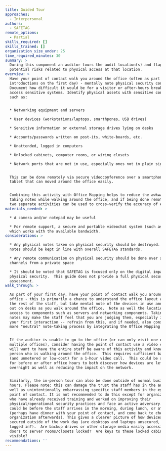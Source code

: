 ```yaml
---
title: Guided Tour
approaches:
  - Interpersonal
authors:
  - SAFETAG
remote_options:
  - Partial
skills_required: []
skills_trained: []
organization_size_under: 25
time_required_minutes: 30
summary: >
  During this component an auditor tours the audit location(s) and flags
  potential risks related to physical access at that location.
overview: >
  Have your point of contact walk you around the office (often as part of
  introductions on the first day) - mentally note physical security concerns. 
  Document how difficult it would be for a visitor or after-hours break-in to
  access sensitive systems. Identify physical assets with sensitive content,
  such as:


  * Networking equipment and servers

  * User devices (workstations/laptops, smarthpones, USB drives)

  * Sensitive information or external storage drives lying on desks

  * Accounts/passwords written on post-its, white-boards, etc.

  * Unattended, logged in computers

  * Unlocked cabinets, computer rooms, or wiring closets

  * Network ports that are not in use, especially ones not in plain sight


  This can be done remotely via secure videoconference over a smartphone or
  tablet that can moved around the office easily.


  Combining this activity with Office Mapping helps to reduce the awkwardness of
  taking notes while walking around the office, and if being done remotely, the
  two separate activities can be used to cross-verify the accuracy of each.
materials_needed: >

  * A camera and/or notepad may be useful

  * For remote support, a secure and portable videochat system (such as Signal)
  which works with the available bandwidth.
considerations: >

  * Any physical notes taken on physical security should be destroyed. Digital
  notes should be kept in line with overall SAFETAG standards.

  * Any remote communication on physical security should be done over secured
  channels from a private space

  * It should be noted that SAFETAG is focused only on the digital impacts of
  physical security.  This guide does not provide a full physical security
  assessment.
walk_through: >

  As part of your first day, have your point of contact walk you around the
  office - this is primarily a chance to understand the office layout and meet
  the rest of the staff, but take mental note of the devices in use and laying
  out on desks as you walk around the office.  Note as well the location and
  access to components such as servers and networking components. Taking actual
  notes may make the staff feel that you are judging them, especially if this is
  your first interaction -- refrain from this, and if needed, also consider a
  more "neutral" note-taking process by integrating the Office Mapping activity.


  If the auditor is unable to go to the office (or can only visit one of
  multiple offices), consider having the point of contact use a video call. You
  will want to have the entire staff be aware of this activity and know the
  person who is walking around the office.  This requires sufficient bandwidth
  (and unmetered or low-cost) for a 1-hour video call.  This could be scheduled
  for before or after office hours to both discover how devices are left
  overnight as well as reducing the impact on the network.


  Similarly, the in-person tour can also be done outside of normal business
  hours. Please note: this can damage the trust the staff has in the auditor, as
  well as unintentionally embarrassing specific staff members in the eyes of the
  point of contact. It is not recommended to do this except for organizations
  who have already received training and worked on improving their
  physical/operational security practices and face an active adversary. This
  could be before the staff arrives in the morning, during lunch, or after hours
  (perhaps have dinner with your point of contact, and come back to check the
  organization afterwards). This gives a clearer picture of how devices are
  secured outside of the work day (are desktops and laptops unsecured, still on,
  logged in?).  Are backup drives or other storage media easily accessible? Are
  doors to server rooms/closets locked?  Are keys to these locked cabinets/rooms
  visible?
recommendations: ''
---
```


